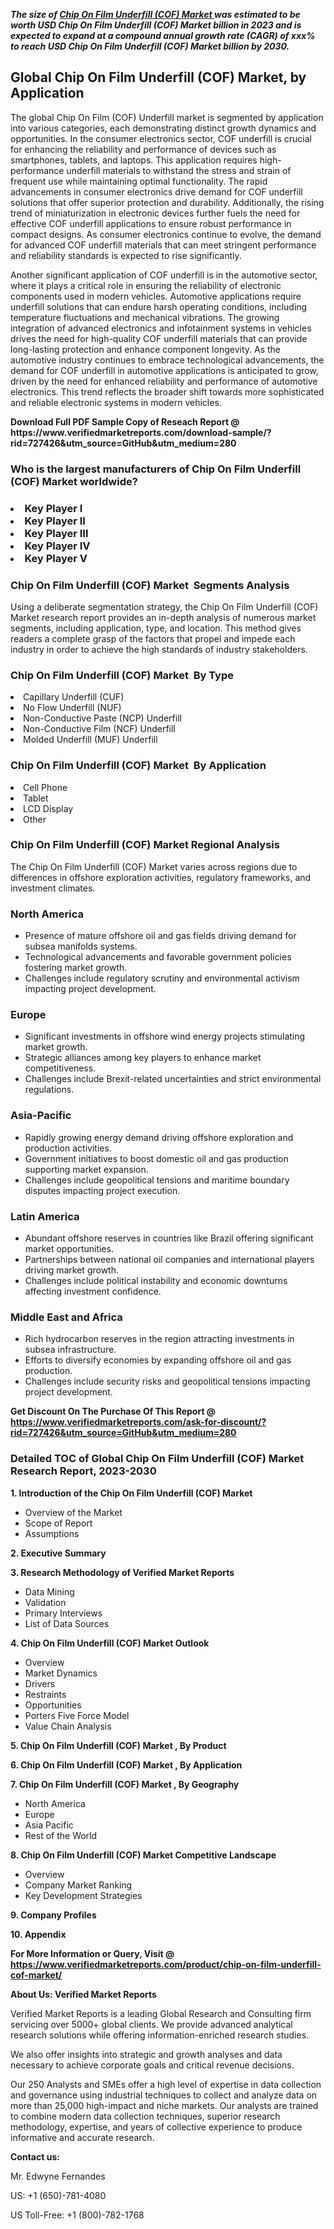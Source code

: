 <p><em><strong>The size of <a href="https://www.verifiedmarketreports.com/download-sample/?rid=727426&utm_source=GitHub&utm_medium=280" target="_blank">Chip On Film Underfill (COF) Market </a> was estimated to be worth USD Chip On Film Underfill (COF) Market billion in 2023 and is expected to expand at a compound annual growth rate (CAGR) of xxx% to reach USD Chip On Film Underfill (COF) Market billion by 2030.</strong></em><br /><h2>Global Chip On Film Underfill (COF) Market, by Application</h2><p>The global Chip On Film (COF) Underfill market is segmented by application into various categories, each demonstrating distinct growth dynamics and opportunities. In the consumer electronics sector, COF underfill is crucial for enhancing the reliability and performance of devices such as smartphones, tablets, and laptops. This application requires high-performance underfill materials to withstand the stress and strain of frequent use while maintaining optimal functionality. The rapid advancements in consumer electronics drive demand for COF underfill solutions that offer superior protection and durability. Additionally, the rising trend of miniaturization in electronic devices further fuels the need for effective COF underfill applications to ensure robust performance in compact designs. As consumer electronics continue to evolve, the demand for advanced COF underfill materials that can meet stringent performance and reliability standards is expected to rise significantly.</p><p>Another significant application of COF underfill is in the automotive sector, where it plays a critical role in ensuring the reliability of electronic components used in modern vehicles. Automotive applications require underfill solutions that can endure harsh operating conditions, including temperature fluctuations and mechanical vibrations. The growing integration of advanced electronics and infotainment systems in vehicles drives the need for high-quality COF underfill materials that can provide long-lasting protection and enhance component longevity. As the automotive industry continues to embrace technological advancements, the demand for COF underfill in automotive applications is anticipated to grow, driven by the need for enhanced reliability and performance of automotive electronics. This trend reflects the broader shift towards more sophisticated and reliable electronic systems in modern vehicles.</p></p><p id="" class=""><strong>Download Full PDF Sample Copy of Reseach Report @ <a target="">https://www.verifiedmarketreports.com/download-sample/?rid=727426&utm_source=GitHub&utm_medium=280</a></strong></p><h3 id="" class="">Who is the largest manufacturers of&nbsp;Chip On Film Underfill (COF) Market worldwide?</h3><h3 class=""></Li><Li>Key Player I</Li><Li> Key Player II</Li><Li> Key Player III</Li><Li> Key Player IV</Li><Li> Key Player V</h3><h3 id="" class="">Chip On Film Underfill (COF) Market &nbsp;Segments Analysis</h3><p id="" class="">Using a deliberate segmentation strategy, the Chip On Film Underfill (COF) Market research report provides an in-depth analysis of numerous market segments, including application, type, and location. This method gives readers a complete grasp of the factors that propel and impede each industry in order to achieve the high standards of industry stakeholders.</p><h3 id="" class="">Chip On Film Underfill (COF) Market &nbsp;By Type</h3><p></Li><Li>Capillary Underfill (CUF)</Li><Li> No Flow Underfill (NUF)</Li><Li> Non-Conductive Paste (NCP) Underfill</Li><Li> Non-Conductive Film (NCF) Underfill</Li><Li> Molded Underfill (MUF) Underfill</p><h3 id="" class="">Chip On Film Underfill (COF) Market &nbsp;By Application</h3><p class=""></Li><Li>Cell Phone</Li><Li> Tablet</Li><Li> LCD Display</Li><Li> Other</p><h3 id="" class="">Chip On Film Underfill (COF) Market Regional Analysis</h3><p id="" class="">The Chip On Film Underfill (COF) Market varies across regions due to differences in offshore exploration activities, regulatory frameworks, and investment climates.</p><h3 id="" class="">North America</h3><ul><li>Presence of mature offshore oil and gas fields driving demand for subsea manifolds systems.</li><li>Technological advancements and favorable government policies fostering market growth.</li><li>Challenges include regulatory scrutiny and environmental activism impacting project development.</li></ul><h3 id="" class="">Europe</h3><ul><li>Significant investments in offshore wind energy projects stimulating market growth.</li><li>Strategic alliances among key players to enhance market competitiveness.</li><li>Challenges include Brexit-related uncertainties and strict environmental regulations.</li></ul><h3 id="" class="">Asia-Pacific</h3><ul><li>Rapidly growing energy demand driving offshore exploration and production activities.</li><li>Government initiatives to boost domestic oil and gas production supporting market expansion.</li><li>Challenges include geopolitical tensions and maritime boundary disputes impacting project execution.</li></ul><h3 id="" class="">Latin America</h3><ul><li>Abundant offshore reserves in countries like Brazil offering significant market opportunities.</li><li>Partnerships between national oil companies and international players driving market growth.</li><li>Challenges include political instability and economic downturns affecting investment confidence.</li></ul><h3 id="" class="">Middle East and Africa</h3><ul><li>Rich hydrocarbon reserves in the region attracting investments in subsea infrastructure.</li><li>Efforts to diversify economies by expanding offshore oil and gas production.</li><li>Challenges include security risks and geopolitical tensions impacting project development.</li></ul><p id="" class=""><strong>Get Discount On The Purchase Of This Report @ <a href="https://www.verifiedmarketreports.com/ask-for-discount/?rid=727426&utm_source=GitHub&utm_medium=280" target="_blank">https://www.verifiedmarketreports.com/ask-for-discount/?rid=727426&utm_source=GitHub&utm_medium=280</a></strong></p><h3 id="" class="">Detailed TOC of Global Chip On Film Underfill (COF) Market Research Report, 2023-2030</h3><p id="" class=""><strong>1. Introduction of the Chip On Film Underfill (COF) Market </strong></p><ul><li>Overview of the Market</li><li>Scope of Report</li><li>Assumptions</li></ul><p id="" class=""><strong>2. Executive Summary</strong></p><p id="" class=""><strong>3. Research Methodology of Verified Market Reports</strong></p><ul><li>Data Mining</li><li>Validation</li><li>Primary Interviews</li><li>List of Data Sources</li></ul><p id="" class=""><strong>4. Chip On Film Underfill (COF) Market Outlook</strong></p><ul><li>Overview</li><li>Market Dynamics</li><li>Drivers</li><li>Restraints</li><li>Opportunities</li><li>Porters Five Force Model</li><li>Value Chain Analysis</li></ul><p id="" class=""><strong>5. Chip On Film Underfill (COF) Market , By Product</strong></p><p id="" class=""><strong>6. Chip On Film Underfill (COF) Market , By Application</strong></p><p id="" class=""><strong>7. Chip On Film Underfill (COF) Market , By Geography</strong></p><ul><li>North America</li><li>Europe</li><li>Asia Pacific</li><li>Rest of the World</li></ul><p id="" class=""><strong>8. Chip On Film Underfill (COF) Market Competitive Landscape</strong></p><ul><li>Overview</li><li>Company Market Ranking</li><li>Key Development Strategies</li></ul><p id="" class=""><strong>9. Company Profiles</strong></p><p id="" class=""><strong>10. Appendix</strong></p><p id="" class=""><strong>For More Information or Query, Visit @ <a href="https://www.verifiedmarketreports.com/product/chip-on-film-underfill-cof-market/" target="_blank">https://www.verifiedmarketreports.com/product/chip-on-film-underfill-cof-market/</a></strong></p><p id="" class=""><strong>About Us: Verified Market Reports</strong></p><p id="" class="">Verified Market Reports is a leading Global Research and Consulting firm servicing over 5000+ global clients. We provide advanced analytical research solutions while offering information-enriched research studies.</p><p id="" class="">We also offer insights into strategic and growth analyses and data necessary to achieve corporate goals and critical revenue decisions.</p><p id="" class="">Our 250 Analysts and SMEs offer a high level of expertise in data collection and governance using industrial techniques to collect and analyze data on more than 25,000 high-impact and niche markets. Our analysts are trained to combine modern data collection techniques, superior research methodology, expertise, and years of collective experience to produce informative and accurate research.</p><p id="" class=""><strong>Contact us:</strong></p><p id="" class="">Mr. Edwyne Fernandes</p><p id="" class="">US: +1 (650)-781-4080</p><p id="" class="">US Toll-Free: +1 (800)-782-1768</p>
